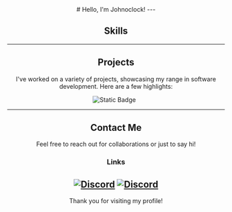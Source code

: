 <div align="center">
# Hello, I'm Johnoclock!
---

## Skills
---

## Projects

I've worked on a variety of projects, showcasing my range in software development. Here are a few highlights:

<img alt="Static Badge" src="https://img.shields.io/badge/github-gra?style=for-the-badge&color=333&link=https%3A%2F%2Fgithub.com%2Fjohnoclockdk%2Fcs2-Adminchat">
<a target="_blank" href=""><img src="" alt="" /></a>
<a target="_blank" href=""><img src="" alt="" /></a>

---

## Contact Me
Feel free to reach out for collaborations or just to say hi!

<h3>Links</h3>

<a target="_blank" href="https://discord.com/users/151762679659233280"><img src="https://img.shields.io/static/v1?label=&message=Discord&color=161B22&style=for-the-badge&logo=discord" alt="Discord" /></a>
<a targe t="_blank" href="https://discord.com/users/151762679659233280"><img src="https://img.shields.io/static/v1?label=&message=Discord&color=161B22&style=for-the-badge&logo=discord" alt="Discord" /></a>
---

Thank you for visiting my profile!

</div>
